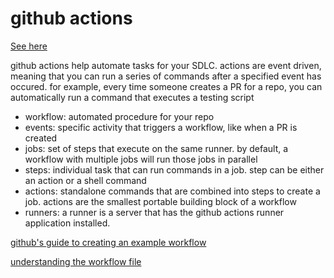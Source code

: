 # github actions
[See here](https://github.com/datamade/how-to/blob/master/ci/github-actions.md)

github actions help automate tasks for your SDLC. actions are event driven, meaning that you can run a series of commands after a specified event has occured. for example, every time someone creates a PR for a repo, you can automatically run a command that executes a testing script
- workflow: automated procedure for your repo
- events: specific activity that triggers a workflow, like when a PR is created
- jobs: set of steps that execute on the same runner. by default, a workflow with multiple jobs will run those jobs in parallel
- steps: individual task that can run commands in a job. step can be either an action or a shell command
- actions: standalone commands that are combined into steps to create a job. actions are the smallest portable building block of a workflow
- runners: a runner is a server that has the github actions runner application installed. 

[github's guide to creating an example workflow](https://docs.github.com/en/actions/learn-github-actions/introduction-to-github-actions#create-an-example-workflow)

[understanding the workflow file](https://docs.github.com/en/actions/learn-github-actions/introduction-to-github-actions#understanding-the-workflow-file)
